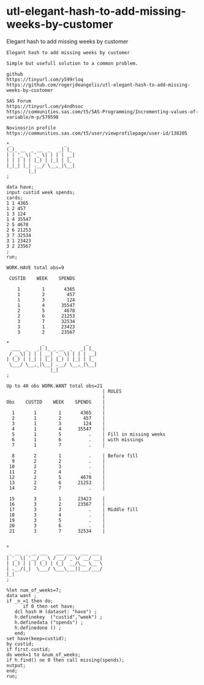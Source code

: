 # utl-elegant-hash-to-add-missing-weeks-by-customer
Elegant hash to add missing weeks by customer 

    Elegant hash to add missing weeks by customer                                                           
                                                                                                            
    Simple but usefull solution to a common problem.                                                        
                                                                                                            
    github                                                                                                  
    https://tinyurl.com/y599rloq                                                                            
    https://github.com/rogerjdeangelis/utl-elegant-hash-to-add-missing-weeks-by-customer                    
                                                                                                            
    SAS Forum                                                                                               
    https://tinyurl.com/y4ndhsoc                                                                            
    https://communities.sas.com/t5/SAS-Programming/Incrementing-values-of-variable/m-p/570598               
                                                                                                            
    Novinosrin profile                                                                                      
    https://communities.sas.com/t5/user/viewprofilepage/user-id/138205                                      
                                                                                                            
    *_                   _                                                                                  
    (_)_ __  _ __  _   _| |_                                                                                
    | | '_ \| '_ \| | | | __|                                                                               
    | | | | | |_) | |_| | |_                                                                                
    |_|_| |_| .__/ \__,_|\__|                                                                               
            |_|                                                                                             
    ;                                                                                                       
                                                                                                            
    data have;                                                                                              
    input custid week spends;                                                                               
    cards;                                                                                                  
    1 1 4365                                                                                                
    1 2 457                                                                                                 
    1 3 124                                                                                                 
    1 4 35547                                                                                               
    2 5 4678                                                                                                
    2 6 21253                                                                                               
    3 7 32534                                                                                               
    3 1 23423                                                                                               
    3 2 23567                                                                                               
    ;                                                                                                       
    run;                                                                                                    
                                                                                                            
    WORK.HAVE total obs=9                                                                                   
                                                                                                            
     CUSTID    WEEK    SPENDS                                                                               
                                                                                                            
        1        1       4365                                                                               
        1        2        457                                                                               
        1        3        124                                                                               
        1        4      35547                                                                               
        2        5       4678                                                                               
        2        6      21253                                                                               
        3        7      32534                                                                               
        3        1      23423                                                                               
        3        2      23567                                                                               
                                                                                                            
    *            _               _                                                                          
      ___  _   _| |_ _ __  _   _| |_                                                                        
     / _ \| | | | __| '_ \| | | | __|                                                                       
    | (_) | |_| | |_| |_) | |_| | |_                                                                        
     \___/ \__,_|\__| .__/ \__,_|\__|                                                                       
                    |_|                                                                                     
    ;                                                                                                       
                                                                                                            
    Up to 40 obs WORK.WANT total obs=21                                                                     
                                       | RULES                                                              
                                       |                                                                    
    Obs    CUSTID    WEEK    SPENDS    |                                                                    
                                       |                                                                    
      1       1        1       4365    |                                                                    
      2       1        2        457    |                                                                    
      3       1        3        124    |                                                                    
      4       1        4      35547    |                                                                    
      5       1        5          .    | Fill in missing weeks                                              
      6       1        6          .    | with missings                                                      
      7       1        7          .    |                                                                    
                                                                                                            
      8       2        1          .    | Before fill                                                        
      9       2        2          .    |                                                                    
     10       2        3          .    |                                                                    
     11       2        4          .    |                                                                    
     12       2        5       4678    |                                                                    
     13       2        6      21253    |                                                                    
     14       2        7          .    |                                                                    
                                                                                                            
     15       3        1      23423    |                                                                    
     16       3        2      23567    |                                                                    
     17       3        3          .    | Middle fill                                                        
     18       3        4          .    |                                                                    
     19       3        5          .    |                                                                    
     20       3        6          .    |                                                                    
     21       3        7      32534    |                                                                    
                                                                                                            
                                                                                                            
    *                                                                                                       
     _ __  _ __ ___   ___ ___  ___ ___                                                                      
    | '_ \| '__/ _ \ / __/ _ \/ __/ __|                                                                     
    | |_) | | | (_) | (_|  __/\__ \__ \                                                                     
    | .__/|_|  \___/ \___\___||___/___/                                                                     
    |_|                                                                                                     
    ;                                                                                                       
                                                                                                            
    %let num_of_weeks=7;                                                                                    
    data want ;                                                                                             
    if _n_=1 then do;                                                                                       
          if 0 then set have;                                                                               
       dcl hash H (dataset: "have") ;                                                                       
       h.definekey  ("custid","week") ;                                                                     
       h.definedata ("spends") ;                                                                            
       h.definedone () ;                                                                                    
       end;                                                                                                 
    set have(keep=custid);                                                                                  
    by custid;                                                                                              
    if first.custid;                                                                                        
    do week=1 to &num_of_weeks;                                                                             
    if h.find() ne 0 then call missing(spends);                                                             
    output;                                                                                                 
    end;                                                                                                    
    run;                                                                                                    
                                                                                                            
                                                                                                            
                                                                                                            
